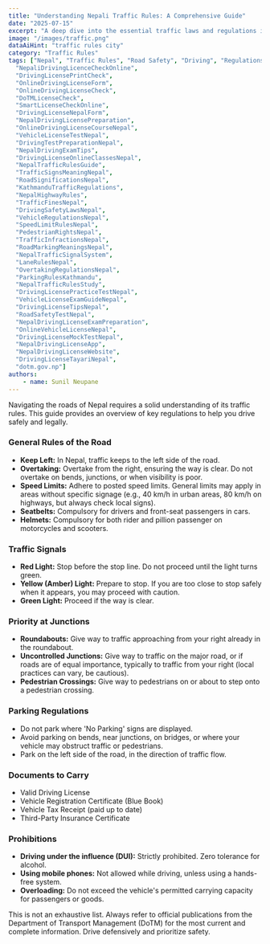 ```yaml
---
title: "Understanding Nepali Traffic Rules: A Comprehensive Guide"
date: "2025-07-15"
excerpt: "A deep dive into the essential traffic laws and regulations in Nepal that every driver must know. Stay safe and legal on the roads."
image: "/images/traffic.png"
dataAiHint: "traffic rules city"
category: "Traffic Rules"
tags: ["Nepal", "Traffic Rules", "Road Safety", "Driving", "Regulations", "DrivingLicenseNepalOnlineForm",
  "NepaliDrivingLicenceCheckOnline",
  "DrivingLicensePrintCheck",
  "OnlineDrivingLicenseForm",
  "OnlineDrivingLicenseCheck",
  "DoTMLicenseCheck",
  "SmartLicenseCheckOnline",
  "DrivingLicenseNepalForm",
  "NepalDrivingLicensePreparation",
  "OnlineDrivingLicenseCourseNepal",
  "VehicleLicenseTestNepal",
  "DrivingTestPreparationNepal",
  "NepalDrivingExamTips",
  "DrivingLicenseOnlineClassesNepal",
  "NepalTrafficRulesGuide",
  "TrafficSignsMeaningNepal",
  "RoadSignificationsNepal",
  "KathmanduTrafficRegulations",
  "NepalHighwayRules",
  "TrafficFinesNepal",
  "DrivingSafetyLawsNepal",
  "VehicleRegulationsNepal",
  "SpeedLimitRulesNepal", 
  "PedestrianRightsNepal",
  "TrafficInfractionsNepal",
  "RoadMarkingMeaningsNepal",
  "NepalTrafficSignalSystem",
  "LaneRulesNepal",
  "OvertakingRegulationsNepal",
  "ParkingRulesKathmandu",
  "NepalTrafficRulesStudy",
  "DrivingLicensePracticeTestNepal",
  "VehicleLicenseExamGuideNepal",
  "DrivingLicenseTipsNepal",
  "RoadSafetyTestNepal",
  "NepalDrivingLicenseExamPreparation",
  "OnlineVehicleLicenseNepal",
  "DrivingLicenseMockTestNepal",
  "NepalDrivingLicenseApp",
  "NepalDrivingLicenseWebsite",
  "DrivingLicenseTayariNepal",
  "dotm.gov.np"]
authors:
    - name: Sunil Neupane
---
```


Navigating the roads of Nepal requires a solid understanding of its traffic rules. This guide provides an overview of key regulations to help you drive safely and legally.

### General Rules of the Road

*   **Keep Left:** In Nepal, traffic keeps to the left side of the road.
*   **Overtaking:** Overtake from the right, ensuring the way is clear. Do not overtake on bends, junctions, or when visibility is poor.
*   **Speed Limits:** Adhere to posted speed limits. General limits may apply in areas without specific signage (e.g., 40 km/h in urban areas, 80 km/h on highways, but always check local signs).
*   **Seatbelts:** Compulsory for drivers and front-seat passengers in cars.
*   **Helmets:** Compulsory for both rider and pillion passenger on motorcycles and scooters.

### Traffic Signals

*   **Red Light:** Stop before the stop line. Do not proceed until the light turns green.
*   **Yellow (Amber) Light:** Prepare to stop. If you are too close to stop safely when it appears, you may proceed with caution.
*   **Green Light:** Proceed if the way is clear.

### Priority at Junctions

*   **Roundabouts:** Give way to traffic approaching from your right already in the roundabout.
*   **Uncontrolled Junctions:** Give way to traffic on the major road, or if roads are of equal importance, typically to traffic from your right (local practices can vary, be cautious).
*   **Pedestrian Crossings:** Give way to pedestrians on or about to step onto a pedestrian crossing.

### Parking Regulations

*   Do not park where 'No Parking' signs are displayed.
*   Avoid parking on bends, near junctions, on bridges, or where your vehicle may obstruct traffic or pedestrians.
*   Park on the left side of the road, in the direction of traffic flow.

### Documents to Carry

*   Valid Driving License
*   Vehicle Registration Certificate (Blue Book)
*   Vehicle Tax Receipt (paid up to date)
*   Third-Party Insurance Certificate

### Prohibitions

*   **Driving under the influence (DUI):** Strictly prohibited. Zero tolerance for alcohol.
*   **Using mobile phones:** Not allowed while driving, unless using a hands-free system.
*   **Overloading:** Do not exceed the vehicle's permitted carrying capacity for passengers or goods.

This is not an exhaustive list. Always refer to official publications from the Department of Transport Management (DoTM) for the most current and complete information. Drive defensively and prioritize safety.
